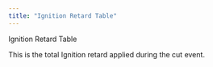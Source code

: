 ```yaml
---
title: "Ignition Retard Table"
---
```


Ignition Retard Table&nbsp;


This is the total Ignition retard applied during the cut event.